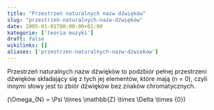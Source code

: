 ```yaml
---
title: "Przestrzeń naturalnych nazw dźwięków"
slug: "przestrzeń-naturalnych-nazw-dźwięków"
date: 2005-01-01T00:00:00+01:00
kategorie: ['teoria muzyki']
draft: false
wikilinks: []
aliases: ['przestrzen-naturalnych-nazw-dzwiekow']
---
```

Przestrzeń naturalnych nazw dźwięków to podzbiór pełnej przestrzeni
dźwięków składający się z tych jej elementów, które mają \(n = 0\),
czyli innymi słowy jest to zbiór dźwięków bez znaków chromatycznych.

\(\Omega_{N} = \Psi \times \mathbb{Z} \times \Delta \times \{0\}\)


